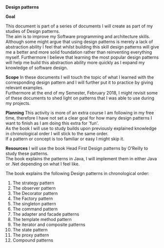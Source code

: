 **Design patterns**

**Goal**

This document is part of a series of documents I will create as part of my studies of Design patterns.    
The aim is to improve my Software programming and architecture skills.  
Although some might argue that using design patterns is merely a lack of abstraction ability I feel that whilst building this skill design patterns will give me a better and more solid foundation rather than   reinventing everything myself. Furthermore I believe that learning the most popular design patterns will help me build this abstraction ability more quickly as I expand my knowledge of software design.  

**Scope**
In these documents I will touch the topic of what I learned with the corresponding design pattern and I will further put it to practice by giving relevant examples.  
Furthermore at the end of my Semester, February 2018, I might revisit some of these documents to shed light on patterns that I was able to use during my projects.  

**Planning**
This activity is more of an extra course I am following in my free time, therefore I have not set a clear goal for how many design patterns I want to finish as I am doing this extra for 'fun'.  
As the book I will use to study builds upon previously explained knowledge in chronological order I will stick to the same order.  
If a pattern or concept is too familiar or easy I might skip it.  

**Resources**
I will use the book Head First Design patterns by O'Reilly to study these patterns.  
The book explains the patterns in Java, I will implement them in either Java or .Net depending on what I feel like.  


The book explains the following Design patterns in chronological order:
1. The strategy pattern
2. The observer pattern
3. The Decorator pattern
4. The Factory pattern
5. The singleton pattern
6. The command pattern
7. The adapter and facade patterns
8. The template method pattern
9. The iterator and composite patterns
10. The state pattern
11. The proxy pattern
12. Compound patterns

  